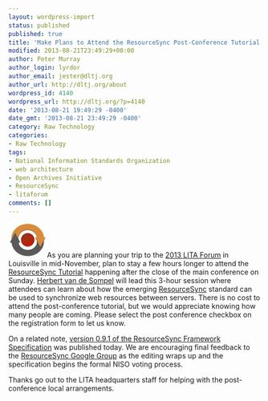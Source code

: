 ```yaml
---
layout: wordpress-import
status: published
published: true
title: 'Make Plans to Attend the ResourceSync Post-Conference Tutorial at LITA Forum'
modified: 2013-08-21T23:49:29+00:00
author: Peter Murray
author_login: lyrdor
author_email: jester@dltj.org
author_url: http://dltj.org/about
wordpress_id: 4140
wordpress_url: http://dltj.org/?p=4140
date: '2013-08-21 19:49:29 -0400'
date_gmt: '2013-08-21 23:49:29 -0400'
category: Raw Technology
categories:
- Raw Technology
tags:
- National Information Standards Organization
- web architecture
- Open Archives Initiative
- ResourceSync
- litaforum
comments: []
---
```

<p><a href="http://www.openarchives.org/rs" title="ResourceSync Framework Specification"><img src="/wp-content/uploads/2013/08/resync_logo.jpg" width="77" height="70" alt="ResourceSync Logo" class="alignright" /></a>As you are planning your trip to the <a href="http://www.ala.org/lita/conferences/forum/2013" title="2013 LITA Forum | Library Information Technology Association (LITA)">2013 LITA Forum</a> in Louisville in mid-November, plan to stay a few hours longer to attend the <a href="http://www.ala.org/lita/conferences/forum/2013/postcon" title="2013 Forum: Post-conference | Library Information Technology Association (LITA)">ResourceSync Tutorial</a> happening after the close of the main conference on Sunday.  <a href="http://public.lanl.gov/herbertv/home/" title="Herbert Van de Sompel homepage">Herbert van de Sompel</a> will lead this 3-hour session where attendees can learn about how the emerging <a href="http://www.openarchives.org/rs" title="ResourceSync homepage">ResourceSync</a> standard can be used to synchronize web resources between servers.  There is no cost to attend the post-conference tutorial, but we would appreciate knowing how many people are coming.  Please select the post conference checkbox on the registration form to let us know.</p>
<p>On a related note, <a href="http://www.openarchives.org/rs/0.9.1/toc" title="ResourceSync Framework Specification - version 0.9.1 - Table of Contents">version 0.9.1 of the ResourceSync Framework Specification</a> was published today.  We are encouraging final feedback to the <a href="https://groups.google.com/d/forum/resourcesync">ResourceSync Google Group</a> as the editing wraps up and the specification begins the formal NISO voting process.</p>
<p>Thanks go out to the LITA headquarters staff for helping with the post-conference local arrangements.</p>
